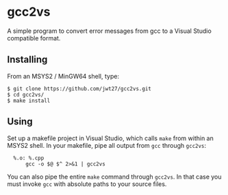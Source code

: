 # gcc2vs
A simple program to convert error messages from gcc to a Visual Studio compatible format.

## Installing
From an MSYS2 / MinGW64 shell, type:

    $ git clone https://github.com/jwt27/gcc2vs.git
    $ cd gcc2vs/
    $ make install
    
## Using
Set up a makefile project in Visual Studio, which calls `make` from within an MSYS2 shell. In your makefile, pipe all output from `gcc` through `gcc2vs`:
  
      %.o: %.cpp
          gcc -o $@ $^ 2>&1 | gcc2vs
          
You can also pipe the entire `make` command through `gcc2vs`. In that case you must invoke `gcc` with absolute paths to your source files.

